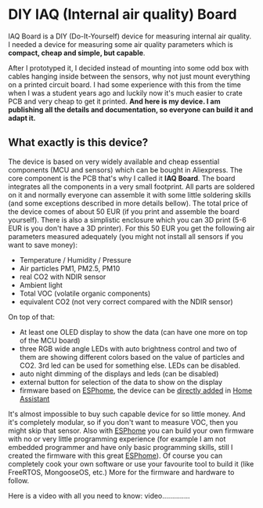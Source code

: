 # DIY IAQ (Internal air quality) Board 
IAQ Board is a DIY (Do-It-Yourself) device for measuring internal air quality. I needed a device for measuring some air quality parameters which is **compact, cheap and simple, but capable**. 

After I prototyped it, I decided instead of mounting into some odd box with cables hanging inside between the sensors, why not just mount everything on a printed circuit board. I had some experience with this from the time when I was a student years ago and luckily now it's much easier to crate PCB and very cheap to get it printed. **And here is my device. I am publishing all the details and documentation, so everyone can build it and adapt it.**

## What exactly is this device?
The device is based on very widely available and cheap essential components (MCU and sensors) which can be bought in Aliexpress. The core component is the PCB that's why I called it **IAQ Board**. The board integrates all the components in a very small footprint. All parts are soldered on it and normally everyone can assemble it with some little soldering skills (and some exceptions described in more details bellow). The total price of the device comes of about 50 EUR (if you print and assemble the board yourself). There is also a simplistic enclosure which you can 3D print (5-6 EUR is you don't have a 3D printer). For this 50 EUR you get the following air parameters measured adequately (you might not install all sensors if you want to save money): 
* Temperature / Humidity / Pressure
* Air particles PM1, PM2.5, PM10
* real CO2 with NDIR sensor
* Ambient light
* Total VOC (volatile organic components)
* equivalent CO2 (not very correct compared with the NDIR sensor)

On top of that:
* At least one OLED display to show the data (can have one more on top of the MCU board)
* three RGB wide angle LEDs with auto brightness control and two of them are showing different colors based on the value of particles and CO2. 3rd led can be used for something else. LEDs can be disabled. 
* auto night dimming of the displays and leds (can be disabled)
* external button for selection of the data to show on the display
* firmware based on [ESPhome](https://esphome.io/), the device can be [directly added](https://esphome.io/components/api.html) in [Home Assistant](https://www.home-assistant.io/)

It's almost impossible to buy such capable device for so little money. And it's completely modular, so if you don't want to measure VOC, then you might skip that sensor. Also with [ESPhome](https://esphome.io/) you can build your own firmware with no or very little programming experience (for example I am not embedded programmer and have only basic programming skills, still I created the firmware with this great [ESPhome](https://esphome.io/)). Of course you can completely cook your own software or use your favourite tool to build it (like FreeRTOS, MongooseOS, etc.) More for the firmware and hardware to follow.

Here is a video with all you need to know: video..............
